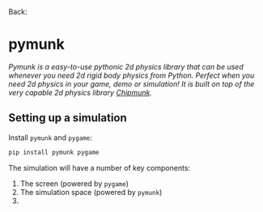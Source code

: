 Back: 

# pymunk

*Pymunk is a easy-to-use pythonic 2d physics library that can be used whenever you need 2d rigid body physics from Python. Perfect when you need 2d physics in your game, demo or simulation! It is built on top of the very capable 2d physics library [Chipmunk](http://chipmunk-physics.net/).*

## Setting up a simulation
Install `pymunk` and `pygame`:

```bash
pip install pymunk pygame
```

The simulation will have a number of key components:

1. The screen (powered by `pygame`)
2. The simulation space (powered by `pymunk`)
3. 